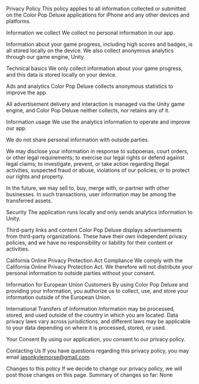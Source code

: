 Privacy Policy
This policy applies to all information collected or submitted on the Color Pop Deluxe applications for iPhone and any other devices and platforms.

Information we collect
We collect no personal information in our app. 

Information about your game progress, including high scores and badges, is all stored locally on the device. We also collect anonymous analytics through our game engine, Unity. 

Technical basics
We only collect information about your game progress, and this data is stored locally on your device. 

Ads and analytics
Color Pop Deluxe collects anonymous statistics to improve the app.

All advertisement delivery and interaction is managed via the Unity game engine, and Color Pop Deluxe neither collects, nor retains any of it. 

Information usage
We use the analytics information to operate and improve our app.

We do not share personal information with outside parties.

We may disclose your information in response to subpoenas, court orders, or other legal requirements; to exercise our legal rights or defend against legal claims; to investigate, prevent, or take action regarding illegal activities, suspected fraud or abuse, violations of our policies; or to protect our rights and property.

In the future, we may sell to, buy, merge with, or partner with other businesses. In such transactions, user information may be among the transferred assets.

Security
The application runs locally and only sends analytics information to Unity.

Third-party links and content
Color Pop Deluxe displays advertisements from third-party organizations. These have their own independent privacy policies, and we have no responsibility or liability for their content or activities.

California Online Privacy Protection Act Compliance
We comply with the California Online Privacy Protection Act. We therefore will not distribute your personal information to outside parties without your consent.

Information for European Union Customers
By using Color Pop Deluxe and providing your information, you authorize us to collect, use, and store your information outside of the European Union.

International Transfers of Information
Information may be processed, stored, and used outside of the country in which you are located. Data privacy laws vary across jurisdictions, and different laws may be applicable to your data depending on where it is processed, stored, or used.

Your Consent
By using our application, you consent to our privacy policy.

Contacting Us
If you have questions regarding this privacy policy, you may email jasonkylemorse@gmail.com.

Changes to this policy
If we decide to change our privacy policy, we will post those changes on this page. Summary of changes so far:
None